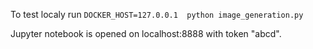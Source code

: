 To test localy run `DOCKER_HOST=127.0.0.1  python image_generation.py`

Jupyter notebook is opened on localhost:8888 with token "abcd".
